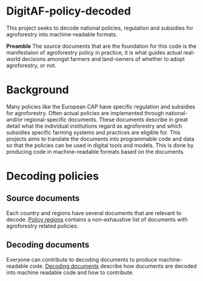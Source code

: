 # DigitAF-policy-decoded

This project seeks to decode national policies, regulation and subsidies for agroforestry into machine-readable formats. 

<strong>Preamble</strong>
The source documents that are the foundation for this code is the manifestaion of agroforestry policy in practice, it is what guides actual real-world decisions amongst farmers and land-owners of whether to adopt agroforestry, or not. 

<h1>Background</h1>
Many policies like the European CAP have specific regulation and subsidies for agroforestry. Often actual policies are implemented through national- and/or regional-specific documents. These documents describe in great detail what the individual institutions regard as agroforestry and which subsidies specific farming systems and practices are eligible for. This projects aims to translate the documents into programmable code and data so that the policies can be used in digital tools and models. This is done by producing code in machine-readable formats based on the documents. 

<h1>Decoding policies</h1>

<h2>Source documents</h2>
Each country and regions have several documents that are relevant to decode. <a href="https://github.com/euraf/DigitAF-policy-decoded/blob/main/REGIONS.md">Policy regions</a> contains a non-exhaustive list of documents with agroforestry related policies. 

<h2>Decoding documents</h2>
Everyone can contribute to decoding documents to produce machine-readable code. <a href="https://github.com/euraf/DigitAF-policy-decoded/blob/main/DECODING.md">Decoding documents</a> describe how documents are decoded into machine readable code and how to contribute. 
